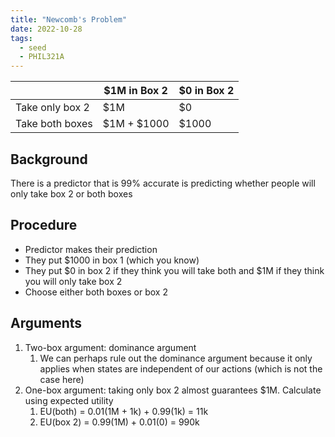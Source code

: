 ```yaml
---
title: "Newcomb's Problem"
date: 2022-10-28
tags:
  - seed
  - PHIL321A
---
```


|                 | $1M in Box 2 | $0 in Box 2 |
| --------------- | ------------ | ----------- |
| Take only box 2 | $1M          | $0          |
| Take both boxes | $1M + $1000  | $1000       |

## Background

There is a predictor that is 99% accurate is predicting whether people will only take box 2 or both boxes

## Procedure

- Predictor makes their prediction
- They put $1000 in box 1 (which you know)
- They put $0 in box 2 if they think you will take both and $1M if they think you will only take box 2
- Choose either both boxes or box 2

## Arguments

1. Two-box argument: dominance argument
   1. We can perhaps rule out the dominance argument because it only applies when states are independent of our actions (which is not the case here)
2. One-box argument: taking only box 2 almost guarantees $1M. Calculate using expected utility
   1. EU(both) = 0.01(1M + 1k) + 0.99(1k) = 11k
   2. EU(box 2) = 0.99(1M) + 0.01(0) = 990k
